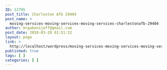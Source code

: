 ```yaml
---
ID: 12705
post_title: Charleston Afb 29404
post_name: >
  moving-services-moving-services-moving-services-charlestonafb-29404
author: mrgabonijeff@gmail.com
post_date: 2018-03-28 01:51:32
layout: page
link: >
  http://localhost/wordpress/moving-services-moving-services-moving-services-charlestonafb-29404/
published: true
tags: [ ]
categories: [ ]
---
```

